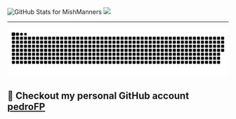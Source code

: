 <img src="https://github-readme-stats.vercel.app/api?username=pedrovinko&show_icons=true&include_all_commits=true&count_private=true&theme=jolly&layout=compact" alt="GitHub Stats for MishManners" width="700">
<img src="https://github-readme-streak-stats.herokuapp.com?user=pedrovinko&theme=jolly" width="700">
<hr>
<img src="https://raw.githubusercontent.com/pedrovinko/pedrovinko/output/snake.svg" alt="Snake animation" />

###

## 🌮 Checkout my personal GitHub account [pedroFP](https://github.com/pedroFP)
